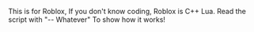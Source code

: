 This is for Roblox, If you don't know coding, Roblox is C++ Lua.
Read the script with "-- Whatever" To show how it works!
